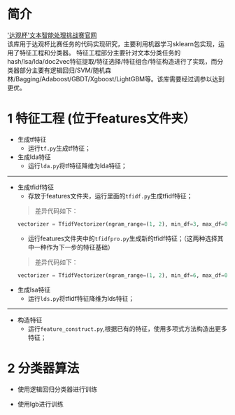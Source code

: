 简介
=========================
['达观杯'文本智能处理挑战赛官网](http://www.dcjingsai.com/common/cmpt/%E2%80%9C%E8%BE%BE%E8%A7%82%E6%9D%AF%E2%80%9D%E6%96%87%E6%9C%AC%E6%99%BA%E8%83%BD%E5%A4%84%E7%90%86%E6%8C%91%E6%88%98%E8%B5%9B_%E7%AB%9E%E8%B5%9B%E4%BF%A1%E6%81%AF.html)<br>
该库用于达观杯比赛任务的代码实现研究，主要利用机器学习sklearn包实现，运用了特征工程和分类器。 特征工程部分主要针对文本分类任务的 hash/lsa/lda/doc2vec特征提取/特征选择/特征组合/特征构造进行了实现，而分类器部分主要有逻辑回归/SVM/随机森林/Bagging/Adaboost/GBDT/Xgboost/LightGBM等。该库需要经过调参以达到更优。<br>
# 1 特征工程 (位于features文件夹）
- 生成tf特征<br>
  * 运行`tf.py`生成tf特征；<br>
- 生成lda特征<br>
  * 运行`lda.py`将tf特征降维为lda特征；<br>
________________________________
- 生成tfidf特征<br>
  * 存放于features文件夹，运行里面的`tfidf.py`生成tfidf特征；<br>
  >差异代码如下：<br>
     ```Python
     vectorizer = TfidfVectorizer(ngram_range=(1, 2), min_df=3, max_df=0.9, sublinear_tf=True)
     ```
  * 运行features文件夹中的`tfidfpro.py`生成新的tfidf特征；（这两种选择其中一种作为下一步的特征基础）<br>
  >差异代码如下：<br>
     ```Python
     vectorizer = TfidfVectorizer(ngram_range=(1, 2), min_df=6, max_df=0.9, use_idf=1, smooth_idf=1, sublinear_tf=1)
     ```
- 生成lsa特征<br>
  * 运行`lds.py`将tfidf特征降维为lds特征；<br>
________________________________
- 构造特征<br>
  * 运行`feature_construct.py`,根据已有的特征，使用多项式方法构造出更多特征；<br>


# 2 分类器算法
- 使用逻辑回归分类器进行训练<br>

- 使用lgb进行训练<br>


